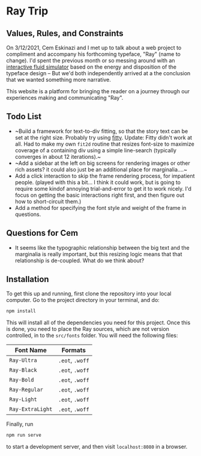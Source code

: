 # Ray Trip

## Values, Rules, and Constraints

On 3/12/2021, Cem Eskinazi and I met up to talk about a web project to compliment and accompany his forthcoming typeface, "Ray" (name to change). I'd spent the previous month or so messing around with an [interactive fluid simulator](https://github.com/nicschumann/fairly-fast-fluids) based on the energy and disposition of the typeface design – But we'd both independently arrived at a the conclusion that we wanted something more narrative.

This website is a platform for bringing the reader on a journey through our experiences making and communicating "Ray".

## Todo List

- ~Build a framework for text-to-div fitting, so that the story text can be set at the right size. Probably try using [fitty](https://github.com/rikschennink/fitty). Update: Fitty didn't work at all. Had to make my own `fit2d` routine that resizes font-size to maximize coverage of a containing div using a simple line-search (typically converges in about 12 iterations).~
- ~Add a sidebar at the left on big screens for rendering images or other rich assets? it could also just be an additional place for marginalia....~
- Add a click interaction to skip the frame rendering process, for impatient people. (played with this a bit... I think it could work, but is going to require some kindof annoying trial-and-error to get it to work nicely. I'd focus on getting the basic interactions right first, and then figure out how to short-circuit them.)
- Add a method for specifying the font style and weight of the frame in questions.

## Questions for Cem

- It seems like the typographic relationship between the big text and the marginalia is really important, but this resizing logic means that that relationship is de-coupled. What do we think about?


## Installation

To get this up and running, first clone the repository into your local computer. Go to the project directory in your terminal, and do:

```sh
npm install
```

This will install all of the dependencies you need for this project. Once this is done, you need to place the Ray sources, which are not version controlled, in to the `src/fonts` folder. You will need the following files:

| Font Name | Formats
| --------- | ----- |
| `Ray-Ultra` | `.eot`, `.woff` |
| `Ray-Black` | `.eot`, `.woff`|
| `Ray-Bold` | `.eot`, `.woff` |
| `Ray-Regular` | `.eot`, `.woff` |
| `Ray-Light` | `.eot`, `.woff`|
| `Ray-ExtraLight` | `.eot`, `.woff` |

Finally, run

```sh
npm run serve
```

to start a development server, and then visit `localhost:8080` in a browser.
